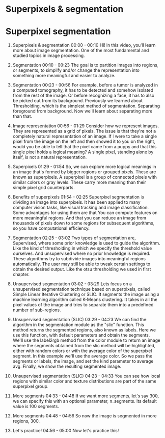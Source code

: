 # Superpixels & segmentation

# Superpixel segmentation

1. Superpixels & segmentation
00:00 - 00:10
Hi! In this video, you'll learn more about image segmentation. One of the most fundamental and studied topics in image processing.

2. Segmentation
00:10 - 00:23
The goal is to partition images into regions, or segments, to simplify and/or change the representation into something more meaningful and easier to analyze.

3. Segmentation
00:23 - 00:56
For example, before a tumor is analyzed in a computed tomography, it has to be detected and somehow isolated from the rest of the image. Or before recognizing a face, it has to also be picked out from its background. Previously we learned about Thresholding, which is the simplest method of segmentation. Separating foreground from background. Now we'll learn about separating more than that.

4. Image representation
00:56 - 01:29
Consider how we represent images. They are represented as a grid of pixels. The issue is that they're not a completely natural representation of an image. If I were to take a single pixel from the image on the left and then showed it to you on the right, would you be able to tell that the pixel came from a puppy and that this single pixel holds a logical meaning? A single pixel, standing alone by itself, is not a natural representation.

5. Superpixels
01:29 - 01:54
So, we can explore more logical meanings in an image that's formed by bigger regions or grouped pixels. These are known as superpixels. A superpixel is a group of connected pixels with similar colors or gray levels. These carry more meaning than their simple pixel grid counterparts.

6. Benefits of superpixels
01:54 - 02:25
Superpixel segmentation is dividing an image into superpixels. It has been applied to many computer vision tasks, like visual tracking and image classification. Some advantages for using them are that You can compute features on more meaningful regions. And that you can reduce an image from thousands of pixels down to some regions for subsequent algorithms, so you have computational efficiency.

7. Segmentation
02:25 - 03:02
Two types of segmentation are, Supervised, where some prior knowledge is used to guide the algorithm. Like the kind of thresholding in which we specify the threshold value ourselves. And unsupervised where no prior knowledge is required. These algorithms try to subdivide images into meaningful regions automatically. The user may still be able to tweak certain settings to obtain the desired output. Like the otsu thresholding we used in first chapter.

8. Unsupervised segmentation
03:02 - 03:29
Lets focus on a unsupervised segmentation technique based on superpixels, called Simple Linear Iterative Clustering or SLIC. It segments the image using a machine learning algorithm called K-Means clustering. It takes in all the pixel values of the image and tries to separate them into a predefined number of sub-regions.

9. Unsupervised segmentation (SLIC)
03:29 - 04:23
We can find the algorithm in the segmentation module as the "slic" function. This method returns the segmented regions, also known as labels. Here we use this function, with default parameters and obtain the segments. We'll use the label2rgb method from the color module to return an image where the segments obtained from the slic method will be highlighted, either with random colors or with the average color of the superpixel segment. In this example we'll use the average color. So we pass the segments or labels, the image, and set the kind parameter to average avg. Finally, we show the resulting segmented image.

10. Unsupervised segmentation (SLIC)
04:23 - 04:33
You can see how local regions with similar color and texture distributions are part of the same superpixel group.

11. More segments
04:33 - 04:48
If we want more segments, let's say 300, we can specify this with an optional parameter, n_segments. Its default value is 100 segments.

12. More segments
04:48 - 04:56
So now the image is segmented in more regions, 300.

13. Let's practice!
04:56 - 05:00
Now let's practice this!

